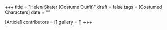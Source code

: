 +++
title = "Helen Skater (Costume Outfit)"
draft = false
tags = [Costumed Characters]
date = ""

[Article]
contributors = []
gallery = []
+++